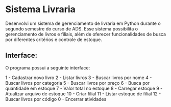 # Sistema Livraria

Desenvolvi um sistema de gerenciamento de livraria em Python durante o segundo semestre do curso de ADS. Esse sistema possibilita o gerenciamento de livros e filiais, além de oferecer funcionalidades de busca por diferentes critérios e controle de estoque.


## Interface:

O programa possui a seguinte interface:

1 - Cadastrar novo livro
2 - Listar livros
3 - Buscar livros por nome
4 - Buscar livros por categoria
5 - Buscar livros por preço
6 - Busca por quantidade em estoque
7 - Valor total no estoque
8 - Carregar estoque
9 - Atualizar arquivo de estoque
10 - Criar filial
11 - Listar estoque de filial
12 - Buscar livros por código
0 - Encerrar atividades
